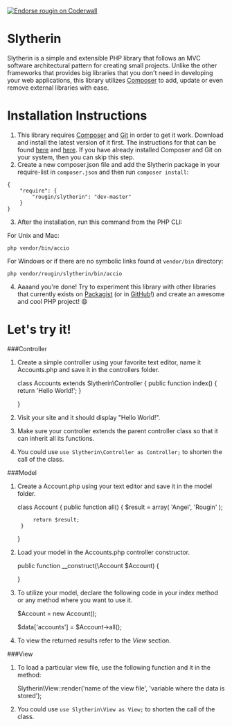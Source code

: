 <a href="https://coderwall.com/rougin"><img alt="Endorse rougin on Coderwall" src="https://api.coderwall.com/rougin/endorsecount.png" /></a>

Slytherin
=========

Slytherin is a simple and extensible PHP library that follows an MVC software architectural pattern for creating small projects. Unlike the other frameworks that provides big libraries that you don't need in developing your web applications, this library utilizes [Composer](https://getcomposer.org) to add, update or even remove external libraries with ease.

Installation Instructions
============
1. This library requires [Composer](https://getcomposer.org) and [Git](http://git-scm.com) in order to get it work. Download and install the latest version of it first. The instructions for that can be found [here](http://git-scm.com/downloads) and [here](https://getcomposer.org/download/). If you have already installed Composer and Git on your system, then you can skip this step.
2. Create a new composer.json file and add the Slytherin package in your require-list in ```composer.json``` and then run ```composer install```:

  ```
  {
      "require": {
          "rougin/slytherin": "dev-master"
      }
  }
  ```
  
3. After the installation, run this command from the PHP CLI:

  For Unix and Mac:

  ```php vendor/bin/accio```
  
  For Windows or if there are no symbolic links found at ```vendor/bin``` directory:

  ```php vendor/rougin/slytherin/bin/accio```

4. Aaaand you're done! Try to experiment this library with other libraries that currently exists on [Packagist](https://packagist.org/) (or in [GitHub](https://github.com/search?utf8=%E2%9C%93&q=php+library)!) and create an awesome and cool PHP project! :smile:


Let's try it!
============

###Controller

1. Create a simple controller using your favorite text editor, name it Accounts.php and save it in the controllers folder. 

    class Accounts extends Slytherin\Controller
    {
        public function index()
        {
          return 'Hello World!';
        }

    }
    
2. Visit your site and it should display "Hello World!".

3. Make sure your controller extends the parent controller class so that it can inherit all its functions.

4. You could use ```use Slytherin\Controller as Controller;``` to shorten the call of the class.

###Model

1. Create a Account.php using your text editor and save it in the model folder.

    class Account
    {
        public function all()
        {
            $result = array(
                'Angel',
                'Rougin'
            );

            return $result;
        }
    }

2. Load your model in the Accounts.php controller constructor.
    
    public function __construct(\Account $Account)
    {

    }

3. To utilize your model, declare the following code in your index method or any method where you want to use it.
    
    $Account = new Account();

    $data['accounts'] = $Account->all();

4. To view the returned results refer to the *View* section.

###View

1. To load a particular view file, use the following function and it in the method: 

    Slytherin\View::render('name of the view file', 'variable where the data is stored');    

2. You could use ```use Slytherin\View as View;``` to shorten the call of the class.